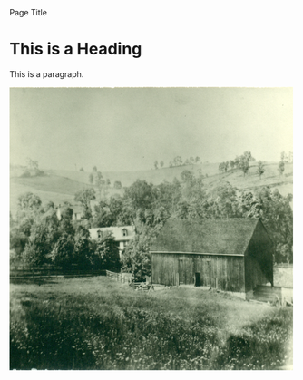 <html>
<head>Page Title</head>
<body>
<div>
<h1>This is a Heading</h1>
<p>This is a paragraph.</p>
 
<img src="Images/Farm1.jpg" style="width:500px;height:500px;"> 
</div>
</body>
</html> 

